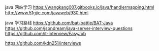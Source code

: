 java 网站学习
https://wangkang007.gitbooks.io/java/handlermapping.html
http://www.51gjie.com/javaweb/930.html


java 学习路线
https://github.com/bat-battle/BAT-Java
https://github.com/jsondream/java-server-interview-questions
https://github.com/it-interview/EasyJob


https://github.com/kdn251/interviews